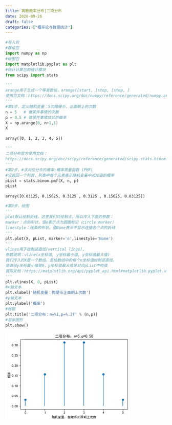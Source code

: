 ```yaml
---
title: 离散概率分布|二项分布
date: 2020-09-26
draft: false
categories: ["概率论与数理统计"]
---
```


```python
#导入包
#数组包
import numpy as np
#绘图包
import matplotlib.pyplot as plt
#统计计算包的统计模块
from scipy import stats
```

```python
'''
arange用于生成一个等差数组，arange([start, ]stop, [step, ]
使用见文档：https://docs.scipy.org/doc/numpy/reference/generated/numpy.arange.html
'''
#第1步，定义随机变量：5次抛硬币，正面朝上的次数
n = 5   # 做某件事情的次数
p = 0.5 # 做某件事情成功的概率
X = np.arange(0, n+1,1)
X
```
`array([0, 1, 2, 3, 4, 5])`

```python
'''
二项分布官方使用文档：
https://docs.scipy.org/doc/scipy/reference/generated/scipy.stats.binom.html#scipy.stats.binom
'''
#第2步，#求对应分布的概率:概率质量函数 (PMF)
#它返回一个列表，列表中每个元素表示随机变量中对应值的概率
pList = stats.binom.pmf(X, n, p)
pList
```
`array([0.03125, 0.15625, 0.3125 , 0.3125 , 0.15625, 0.03125])`

```python
#第3步，绘图
'''
plot默认绘制折线，这里我们只绘制点，所以传入下面的参数：
marker：点的形状，值o表示点为圆圈标记（circle marker）
linestyle：线条的形状，值None表示不显示连接各个点的折线
'''
plt.plot(X, pList, marker='o',linestyle='None')
'''
vlines用于绘制竖直线(vertical lines),
参数说明：vline(x坐标值, y坐标最小值, y坐标值最大值)
我们传入的X是一个数组，是给数组中的每个x坐标值绘制竖直线，
竖直线y坐标最小值是0，y坐标值最大值是对应pList中的值
官网文档：https://matplotlib.org/api/pyplot_api.html#matplotlib.pyplot.vlines
'''
plt.vlines(X, 0, pList)
#x轴文本
plt.xlabel('随机变量：抛硬币正面朝上次数')
#y轴文本
plt.ylabel('概率')
#标题
plt.title('二项分布：n=%i,p=%.2f' % (n,p))
#显示图形
plt.show()
```
![二项分布](/images/202009/26/二项分布.png)